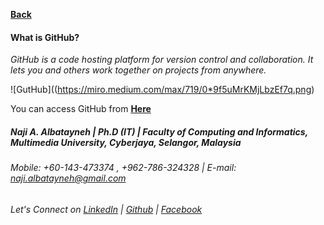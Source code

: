 [**Back**](https://naji-albatayneh.github.io/reading-notes/Reading02a)

#### What is GitHub?

*GitHub is a code hosting platform for version control and collaboration. It lets you and others work together on projects from anywhere.*

![GutHub]((https://miro.medium.com/max/719/0*9f5uMrKMjLbzEf7q.png)

You can access GitHub from [**Here**](https://github.com/)

##### Naji A. Albatayneh | Ph.D (IT) | Faculty of Computing and Informatics, Multimedia University, Cyberjaya, Selangor, Malaysia

###### Mobile: +60-143-473374 , +962-786-324328 | E-mail: naji.albatayneh@gmail.com

###### Let's Connect on [LinkedIn](https://www.linkedin.com/in/naji-a-albatayneh/) | [Github](https://github.com/naji-albatayneh) | [Facebook](https://web.facebook.com/naji.albatayneh/)
